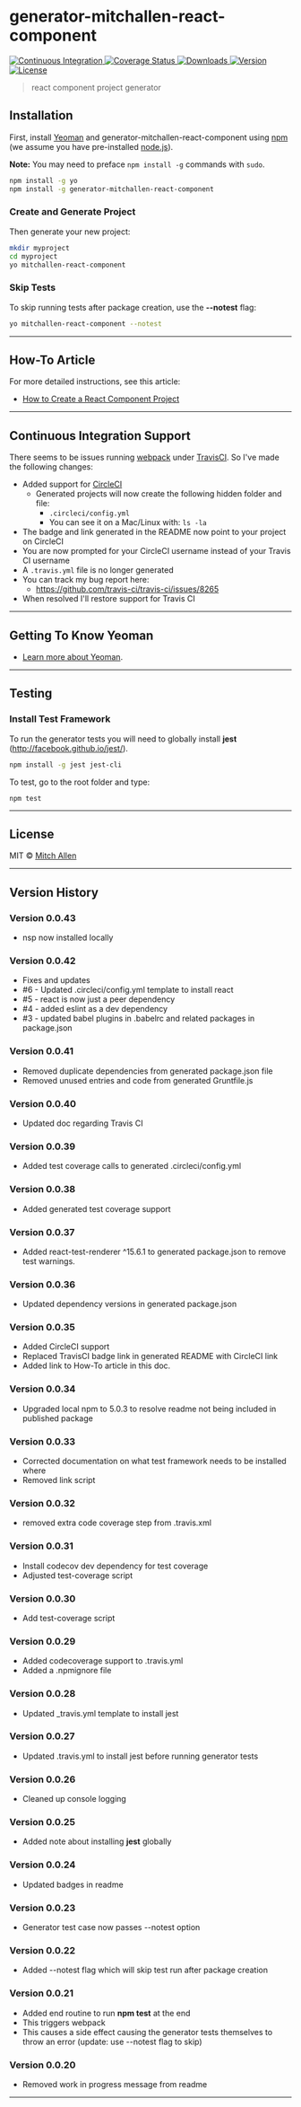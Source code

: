 # generator-mitchallen-react-component

<p align="left">
  <a href="https://travis-ci.org/mitchallen/generator-mitchallen-react-component">
    <img src="https://img.shields.io/travis/mitchallen/generator-mitchallen-react-component.svg?style=flat-square" alt="Continuous Integration">
  </a>
  <a href="https://codecov.io/gh/mitchallen/generator-mitchallen-react-component">
    <img src="https://codecov.io/gh/mitchallen/generator-mitchallen-react-component/branch/master/graph/badge.svg" alt="Coverage Status">
  </a>
  <a href="https://npmjs.org/package/generator-mitchallen-react-component">
    <img src="http://img.shields.io/npm/dt/generator-mitchallen-react-component.svg?style=flat-square" alt="Downloads">
  </a>
  <a href="https://npmjs.org/package/generator-mitchallen-react-component">
    <img src="http://img.shields.io/npm/v/generator-mitchallen-react-component.svg?style=flat-square" alt="Version">
  </a>
  <a href="https://npmjs.com/package/generator-mitchallen-react-component">
    <img src="https://img.shields.io/github/license/mitchallen/generator-mitchallen-react-component.svg" alt="License"></a>
  </a>
</p>


> react component project generator

## Installation

First, install [Yeoman](http://yeoman.io) and generator-mitchallen-react-component using [npm](https://www.npmjs.com/) (we assume you have pre-installed [node.js](https://nodejs.org/)).

__Note:__ You may need to preface ```npm install -g``` commands with ```sudo```.

```bash
npm install -g yo
npm install -g generator-mitchallen-react-component
```

### Create and Generate Project

Then generate your new project:

```bash
mkdir myproject
cd myproject
yo mitchallen-react-component
```

### Skip Tests

To skip running tests after package creation, use the __--notest__ flag:

```bash
yo mitchallen-react-component --notest
```

* * *

## How-To Article

For more detailed instructions, see this article:

* [How to Create a React Component Project](http://scriptable.com/create-react-component-project/)

* * *

## Continuous Integration Support

There seems to be issues running [webpack](https://webpack.github.io/) under [TravisCI](https://travis-ci.org). So I've made the following changes:

* Added support for [CircleCI](https://circleci.com/)
  * Generated projects will now create the following hidden folder and file:
    * ```.circleci/config.yml```
    * You can see it on a Mac/Linux with: ```ls -la```
* The badge and link generated in the README now point to your project on CircleCI
* You are now prompted for your CircleCI username instead of your Travis CI username
* A ```.travis.yml``` file is no longer generated
* You can track my bug report here:  
  * https://github.com/travis-ci/travis-ci/issues/8265
* When resolved I'll restore support for Travis CI


* * *

## Getting To Know Yeoman

 * [Learn more about Yeoman](http://yeoman.io/).

* * *

## Testing

### Install Test Framework

To run the generator tests you will need to globally install __jest__ (http://facebook.github.io/jest/).

```bash
npm install -g jest jest-cli
```

To test, go to the root folder and type:

    npm test

* * *

## License

MIT © [Mitch Allen](http://mitchallen.com)
 
* * *

## Version History

### Version 0.0.43

* nsp now installed locally

### Version 0.0.42

* Fixes and updates
* #6 - Updated .circleci/config.yml template to install react
* #5 - react is now just a peer dependency
* #4 - added eslint as a dev dependency
* #3 - updated babel plugins in .babelrc and related packages in package.json

### Version 0.0.41

* Removed duplicate dependencies from generated package.json file
* Removed unused entries and code from generated Gruntfile.js

### Version 0.0.40

* Updated doc regarding Travis CI

### Version 0.0.39

* Added test coverage calls to generated .circleci/config.yml

### Version 0.0.38

* Added generated test coverage support

### Version 0.0.37

* Added react-test-renderer ^15.6.1 to generated package.json to remove test warnings.

### Version 0.0.36

* Updated dependency versions in generated package.json

### Version 0.0.35

* Added CircleCI support
* Replaced TravisCI badge link in generated README with CircleCI link
* Added link to How-To article in this doc.

### Version 0.0.34

* Upgraded local npm to 5.0.3 to resolve readme not being included in published package

### Version 0.0.33

* Corrected documentation on what test framework needs to be installed where
* Removed link script

### Version 0.0.32

* removed extra code coverage step from .travis.xml

### Version 0.0.31

* Install codecov dev dependency for test coverage
* Adjusted test-coverage script

### Version 0.0.30

* Add test-coverage script

### Version 0.0.29

* Added codecoverage support to .travis.yml
* Added a .npmignore file

### Version 0.0.28

* Updated _travis.yml template to install jest

### Version 0.0.27

* Updated .travis.yml to install jest before running generator tests

### Version 0.0.26

* Cleaned up console logging

### Version 0.0.25

* Added note about installing __jest__ globally

### Version 0.0.24

* Updated badges in readme

### Version 0.0.23

* Generator test case now passes --notest option

### Version 0.0.22

* Added --notest flag which will skip test run after package creation

### Version 0.0.21

* Added end routine to run __npm test__ at the end
 * This triggers webpack
 * This causes a side effect causing the generator tests themselves to throw an error (update: use --notest flag to skip)

### Version 0.0.20

* Removed work in progress message from readme

* * *


